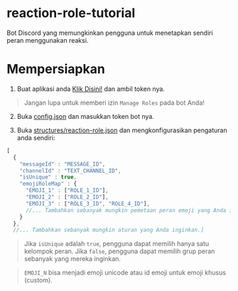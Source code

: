 # reaction-role-tutorial
Bot Discord yang memungkinkan pengguna untuk menetapkan sendiri peran menggunakan reaksi.

# Mempersiapkan
1. Buat aplikasi anda [Klik Disini!](https://discordapp.com/developers/applications/me) dan ambil token nya.

> Jangan lupa untuk memberi izin `Manage Roles` pada bot Anda!

2. Buka [config.json](https://github.com/zyiang1928/reaction-role-tutorial/blob/master/config.json) dan masukkan token bot nya.

3. Buka [structures/reaction-role.json](https://github.com/zyiang1928/reaction-role-tutorial/blob/master/structures/reaction-role.json) dan mengkonfigurasikan pengaturan anda sendiri:
```js
[ 
  { 
    "messageId" : "MESSAGE_ID",
    "channelId" : "TEXT_CHANNEL_ID",
    "isUnique" : true,
    "emojiRoleMap" : { 
      "EMOJI_1" : ["ROLE_1_ID"], 
      "EMOJI_2" : ["ROLE_2_ID"], 
      "EMOJI_3" : ["ROLE_3_ID", "ROLE_4_ID"],
      //... Tambahkan sebanyak mungkin pemetaan peran emoji yang Anda inginkan.
    }
  },
  //... Tambahkan sebanyak mungkin aturan yang Anda inginkan.]
```

> Jika `isUnique` adalah `true`, pengguna dapat memilih hanya satu kelompok peran. Jika `false`, pengguna dapat memilih grup peran sebanyak yang mereka inginkan.


> `EMOJI_N` bisa menjadi emoji unicode atau id emoji untuk emoji khusus (custom).

